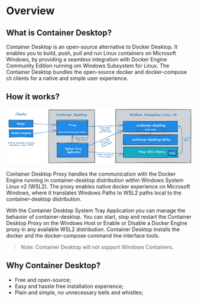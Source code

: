 # Overview
## What is Container Desktop? 

Container Desktop is an open-source alternative to Docker Desktop. It enables you to build, push, pull and run Linux containers on Microsoft Windows, by providing a seamless integration with Docker Engine Community Edition running om Windows Subsystem for Linux. The Container Desktop bundles the open-source docker and docker-compose cli clients for a native and simple user experience.
## How it works?

![](static/img/container-desktop-overview.png)

Container Desktop Proxy handles the communication with the Docker Engine running in container-desktop distribution within Windows System Linux v2 (WSL2). The proxy enables native docker experience on Microsoft Windows, where it translates Windows Paths to WSL2 paths local to the  container-desktop distribution.

With the Container Desktop System Tray Application you can manage the behavior of container-desktop. You can start, stop and restart the Container Desktop Proxy on the Windows Host or Enable or Disable a Docker Engine proxy in any available WSL2 distribution.
Container Desktop installs the docker and the docker-compose command line interface tools.

> Note: Container Desktop will not support Windows Containers.

## Why Container Desktop?

- Free and open-source;
- Easy and hassle free installation experience;
- Plain and simple, no unnecessary bells and whistles;
